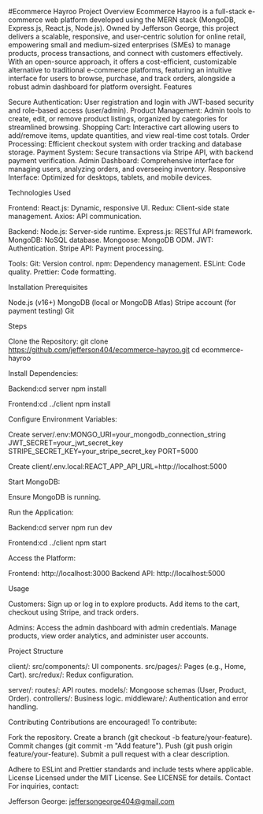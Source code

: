 #Ecommerce Hayroo
Project Overview
Ecommerce Hayroo is a full-stack e-commerce web platform developed using the MERN stack (MongoDB, Express.js, React.js, Node.js). Owned by Jefferson George, this project delivers a scalable, responsive, and user-centric solution for online retail, empowering small and medium-sized enterprises (SMEs) to manage products, process transactions, and connect with customers effectively. With an open-source approach, it offers a cost-efficient, customizable alternative to traditional e-commerce platforms, featuring an intuitive interface for users to browse, purchase, and track orders, alongside a robust admin dashboard for platform oversight.
Features

Secure Authentication: User registration and login with JWT-based security and role-based access (user/admin).
Product Management: Admin tools to create, edit, or remove product listings, organized by categories for streamlined browsing.
Shopping Cart: Interactive cart allowing users to add/remove items, update quantities, and view real-time cost totals.
Order Processing: Efficient checkout system with order tracking and database storage.
Payment System: Secure transactions via Stripe API, with backend payment verification.
Admin Dashboard: Comprehensive interface for managing users, analyzing orders, and overseeing inventory.
Responsive Interface: Optimized for desktops, tablets, and mobile devices.

Technologies Used

Frontend:
React.js: Dynamic, responsive UI.
Redux: Client-side state management.
Axios: API communication.


Backend:
Node.js: Server-side runtime.
Express.js: RESTful API framework.
MongoDB: NoSQL database.
Mongoose: MongoDB ODM.
JWT: Authentication.
Stripe API: Payment processing.


Tools:
Git: Version control.
npm: Dependency management.
ESLint: Code quality.
Prettier: Code formatting.



Installation
Prerequisites

Node.js (v16+)
MongoDB (local or MongoDB Atlas)
Stripe account (for payment testing)
Git

Steps

Clone the Repository:
git clone https://github.com/jefferson404/ecommerce-hayroo.git
cd ecommerce-hayroo


Install Dependencies:

Backend:cd server
npm install


Frontend:cd ../client
npm install




Configure Environment Variables:

Create server/.env:MONGO_URI=your_mongodb_connection_string
JWT_SECRET=your_jwt_secret_key
STRIPE_SECRET_KEY=your_stripe_secret_key
PORT=5000


Create client/.env.local:REACT_APP_API_URL=http://localhost:5000




Start MongoDB:

Ensure MongoDB is running.


Run the Application:

Backend:cd server
npm run dev


Frontend:cd ../client
npm start




Access the Platform:

Frontend: http://localhost:3000
Backend API: http://localhost:5000



Usage

Customers:
Sign up or log in to explore products.
Add items to the cart, checkout using Stripe, and track orders.


Admins:
Access the admin dashboard with admin credentials.
Manage products, view order analytics, and administer user accounts.



Project Structure

client/:
src/components/: UI components.
src/pages/: Pages (e.g., Home, Cart).
src/redux/: Redux configuration.


server/:
routes/: API routes.
models/: Mongoose schemas (User, Product, Order).
controllers/: Business logic.
middleware/: Authentication and error handling.



Contributing
Contributions are encouraged! To contribute:

Fork the repository.
Create a branch (git checkout -b feature/your-feature).
Commit changes (git commit -m "Add feature").
Push (git push origin feature/your-feature).
Submit a pull request with a clear description.

Adhere to ESLint and Prettier standards and include tests where applicable.
License
Licensed under the MIT License. See LICENSE for details.
Contact
For inquiries, contact:

Jefferson George: jeffersongeorge404@gmail.com


